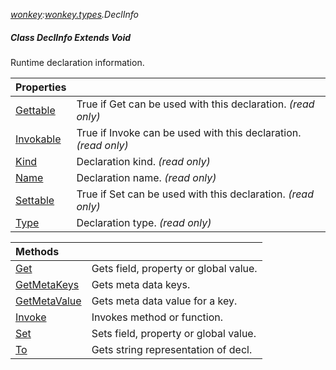 _[wonkey](../../modules/wonkey/wonkey-module.md):[wonkey.types](../../modules/wonkey/wonkey-types.md).DeclInfo_
##### Class DeclInfo Extends Void
Runtime declaration information.

| Properties | |
|:---|:---|
| [Gettable](wonkey-types-declinfo-gettable.md) | True if Get can be used with this declaration. _(read only)_ |
| [Invokable](wonkey-types-declinfo-invokable.md) | True if Invoke can be used with this declaration. _(read only)_ |
| [Kind](wonkey-types-declinfo-kind.md) | Declaration kind. _(read only)_ |
| [Name](wonkey-types-declinfo-name.md) | Declaration name. _(read only)_ |
| [Settable](wonkey-types-declinfo-settable.md) | True if Set can be used with this declaration. _(read only)_ |
| [Type](wonkey-types-declinfo-type.md) | Declaration type. _(read only)_ |

| Methods | |
|:---|:---|
| [Get](wonkey-types-declinfo-get.md) | Gets field, property or global value. |
| [GetMetaKeys](wonkey-types-declinfo-getmetakeys.md) | Gets meta data keys. |
| [GetMetaValue](wonkey-types-declinfo-getmetavalue.md) | Gets meta data value for a key. |
| [Invoke](wonkey-types-declinfo-invoke.md) | Invokes method or function. |
| [Set](wonkey-types-declinfo-set.md) | Sets field, property or global value. |
| [To](wonkey-types-declinfo-to.md) | Gets string representation of decl. |
